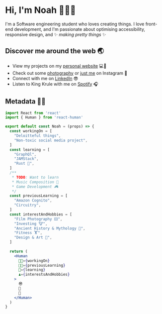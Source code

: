 # Hi, I'm Noah 👋🙋‍♂️ 
I'm a Software engineering student who loves creating things. I love front-end development, and I'm passionate about optimising accessibility, responsive design, and ✨ _making pretty things_ ✨

## Discover me around the web 🌏
- View my projects on my [personal website](https://noahwbaldwin.me) 💻🌌
- Check out some [photography](https://www.instagram.com/bokehni/) or [just me](https://www.instagram.com/noahbald/) on Instagram 📸
- Connect with me on [LinkedIn](https://www.linkedin.com/in/noahwbaldwin/) 😎
- Listen to King Krule with me on [Spotify](https://open.spotify.com/user/12101435749) 🎧

## Metadata 👨‍💻
``` jsx
import React from 'react'
import { Human } from 'react-human'

export default const Noah = (props) => {
  const workingOn = [
    "Deloitteful things",
    "Non-toxic social media project",
  ]
  const learning = [
    "GraphQl",
    "JAMStack",
    "Rust 🦀",
  ]
  /**
   * TODO: Want to learn
   * Music Composition 🎹
   * Game Development 🎮
   */
  const previousLearning = [
    "Amazon Cognito",
    "Circuitry",
  ]
  const interestAndHobbies = [
    "Film Photography 🎞",
    "Investing 🐮",
    "Ancient History & Mythology 🗿",
    "Fitness 🏋",
    "Design & Art 🎨",
  ]
  
  return (
    <Human
      👨‍💻={workingOn}
      👨‍🎓={previousLearning}
      🤔={learning}
      ♟️={interestsAndHobbies}
    >
      😎
      👕
      👖
    </Human>
  )
}
```
